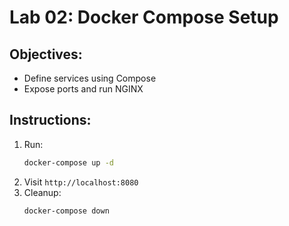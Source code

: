 # Lab 02: Docker Compose Setup
## Objectives:
- Define services using Compose
- Expose ports and run NGINX

## Instructions:
1. Run:
   ```bash
   docker-compose up -d
   ```
2. Visit `http://localhost:8080`
3. Cleanup:
   ```bash
   docker-compose down
   ```
